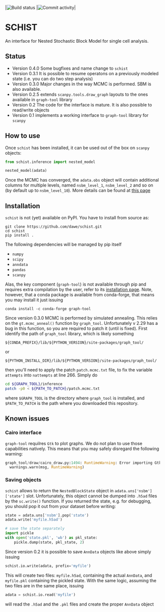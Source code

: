 |<img src="https://travis-ci.org/dawe/scNSBM.svg?branch=master" title="Build status"> |<img src="https://img.shields.io/github/commit-activity/m/dawe/scNSBM" title="Commit activity">|


# SCHIST
An interface for Nested Stochastic Block Model for single cell analysis.

## Status
- Version 0.4.0 Some bugfixes and name change to `schist`
- Version 0.3.1 It is possible to resume operatons on a previously modeled state (i.e. you can do two step analysis)
- Version 0.3.0 Major changes in the way MCMC is performed. SBM is also available.
- Version 0.2.5 extends `scanpy.tools.draw_graph` layouts to the ones available in `graph-tool` library
- Version 0.2 The code for the interface is mature. It is also possible to read/write objects
- Version 0.1 implements a working interface to `graph-tool` library for `scanpy`


## How to use
Once `schist` has been installed, it can be used out of the box on `scanpy` objects:

```python
from schist.inference import nested_model

nested_model(adata)
```

Once the MCMC has converged, the `adata.obs` object will contain additional columns for multiple levels, named `nsbm_level_1`, `nsbm_level_2` and so on (by default up to `nsbm_level_10`). 
More details can be found at [this page](Advanced.md)

## Installation
`schist` is not (yet) available on PyPI. You have to install from source as:

```
git clone https://github.com/dawe/schist.git
cd schist
pip install .
```

The following dependencies will be managed by pip itself

- `numpy`
- `scipy`
- `anndata`
- `pandas`
- `scanpy`

Alas, the key component (`graph-tool`) is not available through pip and requires extra compilation by the user, refer to its [installation page](https://git.skewed.de/count0/graph-tool/-/wikis/installation-instructions). Note, however, that a conda package is available from conda-forge, that means you may install it just issuing

```
conda install -c conda-forge graph-tool
```

Since version 0.3.0 MCMC is performed by simulated annealing. This relies on the `gt.mcmc_anneal()` function by `graph_tool`. Unfortunately v 2.29 has a bug in this function, so you are required to patch it (until is fixed).  First identify the path of `graph_tool` library, which is likely something

```
${CONDA_PREFIX}/lib/${PYTHON_VERSION}/site-packages/graph_tool/
```

or

```
${PYTHON_INSTALL_DIR}/lib/${PYTHON_VERSION}/site-packages/graph_tool/
```

then you'll need to apply the patch `patch.mcmc.txt` file, to fix the variable `attempts` into `nattempts` at line 266. Simply do 

```bash
cd ${GRAPH_TOOL}/inference
patch -p0 < ${PATH_TO_PATCH}/patch.mcmc.txt
```

where `$GRAPH_TOOL` is the directory where `graph_tool` is installed, and `$PATH_TO_PATCH` is the path where you downloaded this repository.


## Known issues
### Cairo interface
`graph-tool` requilres `Gtk` to plot graphs. We do not plan to use those capabilities natively. This means that you may safely disregard the following warning:

```python
graph_tool/draw/cairo_draw.py:1494: RuntimeWarning: Error importing Gtk module: No module named 'gi'; GTK+ drawing will not work.
  warnings.warn(msg, RuntimeWarning)
```

### Saving objects
`schist` allows to return the `NestedBlockState` object in `adata.uns['nsbm']['state']` slot. Unfortunately, this object cannot be dumped into `.h5ad` files by the `sc.write()` function. If you returned the state, e.g. for debugging, you should pop it out from your dataset before writing:

```python
state = adata.uns['nsbm'].pop('state')
adata.write('myfile.h5ad')

# save the state separately
import pickle
with open('state.pkl', 'wb') as pkl_state:
    pickle.dump(state, pkl_state, 2)
```

Since version 0.2 it is possible to save `AnnData` objects like above simply issuing

```python
schist.io.write(adata, prefix='myfile')
```

This will create two files: `myfile.h5ad`, containing the actual `AnnData`, and 
`myfile.pkl` containing the pickled state. With the same logic, assuming the two files
are in the same place, issuing

```python
adata = schist.io.read('myfile')
```

will read the `.h5ad` and the `.pkl` files and create the proper `AnnData` object
